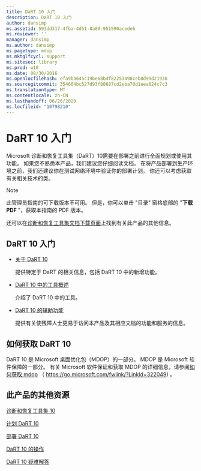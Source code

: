 ```yaml
---
title: DaRT 10 入门
description: DaRT 10 入门
author: dansimp
ms.assetid: 593dd317-4fba-4d51-8a80-951590acede6
ms.reviewer: ''
manager: dansimp
ms.author: dansimp
ms.pagetype: mdop
ms.mktglfcycl: support
ms.sitesec: library
ms.prod: w10
ms.date: 08/30/2016
ms.openlocfilehash: efa9bb645c19be68b4f82253498ceb8d99d21938
ms.sourcegitcommit: 354664bc527d93f80687cd2eba70d1eea024c7c3
ms.translationtype: MT
ms.contentlocale: zh-CN
ms.lasthandoff: 06/26/2020
ms.locfileid: "10798210"
---
```

# DaRT 10 入门


Microsoft 诊断和恢复工具集（DaRT）10需要在部署之前进行全面规划或使用其功能。 如果您不熟悉本产品，我们建议您仔细阅读文档。 在将产品部署到生产环境之前，我们还建议你在测试网络环境中验证你的部署计划。 你还可以考虑获取有关相关技术的类。 

>[!NOTE]
> 此管理员指南的可下载版本不可用。 但是，你可以单击 "目录" 窗格底部的 "**下载 PDF** "，获取本指南的 PDF 版本。
>
>还可以在[诊断和恢复工具集文档下载页面](https://www.microsoft.com/download/details.aspx?id=27754)上找到有关此产品的其他信息。
 

## DaRT 10 入门


-   [关于 DaRT 10](about-dart-10.md)

    提供特定于 DaRT 的相关信息，包括 DaRT 10 中的新增功能。

-   [DaRT 10 中的工具概述](overview-of-the-tools-in-dart-10.md)

    介绍了 DaRT 10 中的工具。

-   [DaRT 10 的辅助功能](accessibility-for-dart-10.md)

    提供有关使残障人士更易于访问本产品及其相应文档的功能和服务的信息。

## 如何获取 DaRT 10


DaRT 10 是 Microsoft 桌面优化包（MDOP）的一部分。 MDOP 是 Microsoft 软件保障的一部分。 有关 Microsoft 软件保证和获取 MDOP 的详细信息，请参阅[如何获取 mdop](https://go.microsoft.com/fwlink/?LinkId=322049) （ https://go.microsoft.com/fwlink/?LinkId=322049) 。

## <a href="" id="other-resources-for-this-product-"></a>此产品的其他资源


[诊断和恢复工具集 10](index.md)

[计划 DaRT 10](planning-for-dart-10.md)

[部署 DaRT 10](deploying-dart-10.md)

[DaRT 10 的操作](operations-for-dart-10.md)

[DaRT 10 疑难解答](troubleshooting-dart-10.md)

 

 





